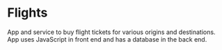 # Flights
App and service to buy flight tickets for various origins and destinations. App uses JavaScript in front end and has a database in the back end.
